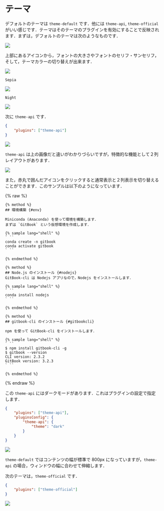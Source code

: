 # テーマ

デフォルトのテーマは `theme-default` です．他には `theme-api`, `theme-official` がいい感じです．テーマはそのテーマのプラグインを有効にすることで反映されます．まずは，デフォルトのテーマは次のようなものです．

![](/images/1575573086442.png)

上部にあるアイコンから，フォントの大きさやフォントのセリフ・サンセリフ，そして，テーマカラーの切り替えが出来ます．

![](/images/1575603981.png)

`Sepia`

![](/images/1575604054.png)

`Night`

![](/images/1575604070.png)

次に `theme-api` です．

```json
{
    "plugins": ["theme-api"]
}
```

![](/images/1575573100647.png)

`theme-api` は上の画像だと違いがわかりづらいですが，特徴的な機能として２列レイアウトがあります．

![](/images/1575573793167.png)

また，赤丸で囲んだアイコンをクリックすると通常表示と２列表示を切り替えることができます．このサンプルは以下のようになっています．

{% raw %}
```
{% method %}
## 環境構築 {#env}
    
Miniconda (Anaconda) を使って環境を構築します．
まずは `GitBook` という仮想環境を作成します．
    
{% sample lang="shell" %}
` ``
conda create -n gitbook
conda activate gitbook
` ``
    
{% endmethod %}
    
{% method %}
## Node.js のインストール {#nodejs}
GitBook-cli は Nodejs アプリなので，Nodejs をインストールします．
    
{% sample lang="shell" %}
` ``
conda install nodejs
` ``
    
{% endmethod %}
    
{% method %}
## gitbook-cli のインストール {#gitbookcli}
    
npm を使って GitBook-cli をインストールします．
    
{% sample lang="shell" %}
` ``
$ npm install gitbook-cli -g
$ gitbook --version
CLI version: 2.3.2
GitBook version: 3.2.3
` ``
    
{% endmethod %}
```
{% endraw %}

この `theme-api` にはダークモードがあります．これはプラグインの設定で指定します．

```json
{
    "plugins": ["theme-api"],
    "pluginsConfig": {
        "theme-api": {
            "theme": "dark"
        }
    }
}
```

![](/images/1575574076702.png)

`theme-default` ではコンテンツの幅が標準で 800px になっていますが，`theme-api` の場合，ウィンドウの幅に合わせて伸縮します．

次のテーマは，`theme-official` です．

```json
{
    "plugins": ["theme-official"]
}
```

![](/images/1575574347823.png)